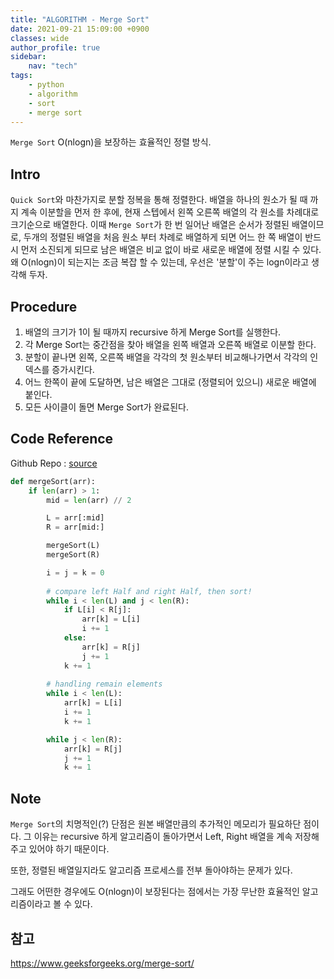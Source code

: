 ```yaml
---
title: "ALGORITHM - Merge Sort"
date: 2021-09-21 15:09:00 +0900
classes: wide
author_profile: true
sidebar:
    nav: "tech"
tags:
    - python
    - algorithm
    - sort
    - merge sort
---
```


`Merge Sort` O(nlogn)을 보장하는 효율적인 정렬 방식.

##  Intro

`Quick Sort`와 마찬가지로 분할 정복을 통해 정렬한다. 배열을 하나의 원소가 될 때 까지 계속 이분할을 먼저 한 후에, 현재 스텝에서 왼쪽 오른쪽 배열의 각 원소를 차례대로 크기순으로 배열한다. 이때 `Merge Sort`가 한 번 일어난 배열은 순서가 정렬된 배열이므로, 두개의 정렬된 배열을 처음 원소 부터 차례로 배열하게 되면 어느 한 쪽 배열이 반드시 먼저 소진되게 되므로 남은 배열은 비교 없이 바로 새로운 배열에 정렬 시킬 수 있다. 왜 O(nlogn)이 되는지는 조금 복잡 할 수 있는데, 우선은 '분할'이 주는 logn이라고 생각해 두자.

## Procedure

1. 배열의 크기가 1이 될 때까지 recursive 하게 Merge Sort를 실행한다.
2. 각 Merge Sort는 중간점을 찾아 배열을 왼쪽 배열과 오른쪽 배열로 이분할 한다.
3. 분할이 끝나면 왼쪽, 오른쪽 배열을 각각의 첫 원소부터 비교해나가면서 각각의 인덱스를 증가시킨다.
4. 어느 한쪽이 끝에 도달하면, 남은 배열은 그대로 (정렬되어 있으니) 새로운 배열에 붙인다.
5. 모든 사이클이 돌면 Merge Sort가 완료된다.

## Code Reference

Github Repo : [source](https://github.com/lazyduo/algorithms-python/blob/main/sort/merge_sort.py)

```python
def mergeSort(arr):
    if len(arr) > 1:
        mid = len(arr) // 2

        L = arr[:mid]
        R = arr[mid:]

        mergeSort(L)
        mergeSort(R)

        i = j = k = 0
    
        # compare left Half and right Half, then sort!
        while i < len(L) and j < len(R):
            if L[i] < R[j]:
                arr[k] = L[i]
                i += 1
            else:
                arr[k] = R[j]
                j += 1
            k += 1
        
        # handling remain elements
        while i < len(L):
            arr[k] = L[i]
            i += 1
            k += 1

        while j < len(R):
            arr[k] = R[j]
            j += 1
            k += 1
```

## Note

`Merge Sort`의 치명적인(?) 단점은 원본 배열만큼의 추가적인 메모리가 필요하단 점이다. 그 이유는 recursive 하게 알고리즘이 돌아가면서 Left, Right 배열을 계속 저장해주고 있어야 하기 때문이다.

또한, 정렬된 배열일지라도 알고리즘 프로세스를 전부 돌아야하는 문제가 있다.

그래도 어떤한 경우에도 O(nlogn)이 보장된다는 점에서는 가장 무난한 효율적인 알고리즘이라고 볼 수 있다.

## 참고

https://www.geeksforgeeks.org/merge-sort/